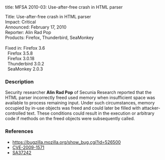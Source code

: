 title: MFSA 2010-03: Use-after-free crash in HTML parser

<p>
<span class="label">Title:</span>      Use-after-free crash in HTML parser<br/>
<span class="label">Impact:</span>     Critical<br/>
<span class="label">Announced:</span>  February 17, 2010<br/>
<span class="label">Reporter:</span>   Alin Rad Pop<br/>
<span class="label">Products:</span>   Firefox, Thunderbird, SeaMonkey<br/>
<br/>
<span class="label">Fixed in:</span>   Firefox 3.6<br/>
<span class="label">&#160;</span>      Firefox 3.5.8<br/>
<span class="label">&#160;</span>      Firefox 3.0.18<br/>
<span class="label">&#160;</span>      Thunderbird 3.0.2<br/>
<span class="label">&#160;</span>      SeaMonkey 2.0.3<br/>
</p>


<h3>Description</h3>

<p>Security researcher <strong>Alin Rad Pop</strong> of Secunia
Research reported that the HTML parser incorrectly freed used memory
when insufficient space was available to process remaining input.
Under such circumstances, memory occupied by in-use objects was freed
and could later be filled with attacker-controlled text.  These
conditions could result in the execution or arbitrary code if methods
on the freed objects were subsequently called.</p>

<h3>References</h3>

<ul>
  <li><a href="https://bugzilla.mozilla.org/show_bug.cgi?id=526500">https://bugzilla.mozilla.org/show_bug.cgi?id=526500</a></li>
  <li><a class="ex-ref" href="http://cve.mitre.org/cgi-bin/cvename.cgi?name=CVE-2009-1571">CVE-2009-1571</a></li>
  <li><a class="ex-ref" href="http://secunia.com/advisories/37242">SA37242</a></li>
</ul>




